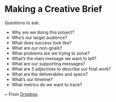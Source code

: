 # Making a Creative Brief

Questions to ask:

- Why are we doing this project?
- Who’s our target audience?
- What does success look like?
- What are our non-goals?
- What problems are we trying to solve?
- What’s the main message we want to tell?
- What are our supporting messages?
- What are 3 adjectives to describe our final work?
- What are the deliverables and specs?
- What’s our timeline?
- What metrics do we want to track?

~ From [Dropbox](https://medium.com/dropbox-design/the-making-of-a-1-minute-dropbox-video-c0e909d98fc3#.brffwg19u).